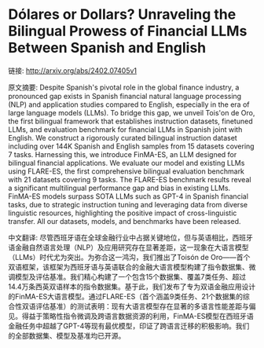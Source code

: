 # Dólares or Dollars? Unraveling the Bilingual Prowess of Financial LLMs Between Spanish and English

链接: http://arxiv.org/abs/2402.07405v1

原文摘要:
Despite Spanish's pivotal role in the global finance industry, a pronounced
gap exists in Spanish financial natural language processing (NLP) and
application studies compared to English, especially in the era of large
language models (LLMs). To bridge this gap, we unveil Tois\'on de Oro, the
first bilingual framework that establishes instruction datasets, finetuned
LLMs, and evaluation benchmark for financial LLMs in Spanish joint with
English. We construct a rigorously curated bilingual instruction dataset
including over 144K Spanish and English samples from 15 datasets covering 7
tasks. Harnessing this, we introduce FinMA-ES, an LLM designed for bilingual
financial applications. We evaluate our model and existing LLMs using FLARE-ES,
the first comprehensive bilingual evaluation benchmark with 21 datasets
covering 9 tasks. The FLARE-ES benchmark results reveal a significant
multilingual performance gap and bias in existing LLMs. FinMA-ES models surpass
SOTA LLMs such as GPT-4 in Spanish financial tasks, due to strategic
instruction tuning and leveraging data from diverse linguistic resources,
highlighting the positive impact of cross-linguistic transfer. All our
datasets, models, and benchmarks have been released.

中文翻译:
尽管西班牙语在全球金融行业中占据关键地位，但与英语相比，西班牙语金融自然语言处理（NLP）及应用研究存在显著差距，这一现象在大语言模型（LLMs）时代尤为突出。为弥合这一鸿沟，我们推出了Toisón de Oro——首个双语框架，该框架为西班牙语与英语联合的金融大语言模型构建了指令数据集、微调模型及评估基准。我们精心构建了一个包含15个数据集、覆盖7类任务、超过14.4万条西英双语样本的指令数据集。基于此，我们发布了专为双语金融应用设计的FinMA-ES大语言模型。通过FLARE-ES（首个涵盖9类任务、21个数据集的综合性双语评估基准）的测试表明：现有大语言模型存在显著的多语言性能差距与偏见。得益于策略性指令微调及跨语言数据资源的利用，FinMA-ES模型在西班牙语金融任务中超越了GPT-4等现有最优模型，印证了跨语言迁移的积极影响。我们的全部数据集、模型及基准均已开源。
